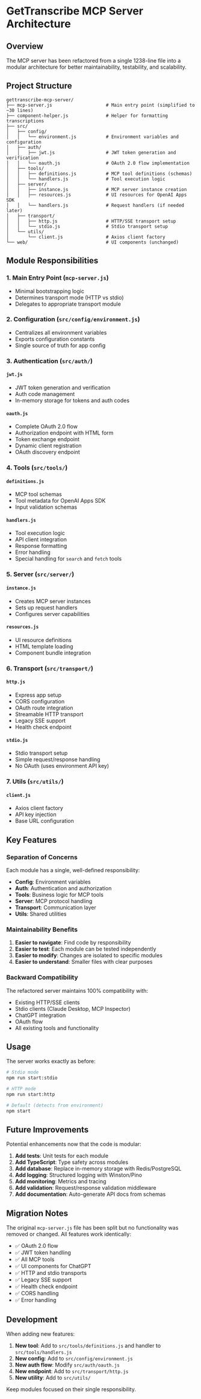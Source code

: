# GetTranscribe MCP Server Architecture

## Overview

The MCP server has been refactored from a single 1238-line file into a modular architecture for better maintainability, testability, and scalability.

## Project Structure

```
gettranscribe-mcp-server/
├── mcp-server.js                    # Main entry point (simplified to ~30 lines)
├── component-helper.js              # Helper for formatting transcriptions
├── src/
│   ├── config/
│   │   └── environment.js           # Environment variables and configuration
│   ├── auth/
│   │   ├── jwt.js                   # JWT token generation and verification
│   │   └── oauth.js                 # OAuth 2.0 flow implementation
│   ├── tools/
│   │   ├── definitions.js           # MCP tool definitions (schemas)
│   │   └── handlers.js              # Tool execution logic
│   ├── server/
│   │   ├── instance.js              # MCP server instance creation
│   │   ├── resources.js             # UI resources for OpenAI Apps SDK
│   │   └── handlers.js              # Request handlers (if needed later)
│   ├── transport/
│   │   ├── http.js                  # HTTP/SSE transport setup
│   │   └── stdio.js                 # Stdio transport setup
│   └── utils/
│       └── client.js                # Axios client factory
└── web/                             # UI components (unchanged)
```

## Module Responsibilities

### 1. Main Entry Point (`mcp-server.js`)
- Minimal bootstrapping logic
- Determines transport mode (HTTP vs stdio)
- Delegates to appropriate transport module

### 2. Configuration (`src/config/environment.js`)
- Centralizes all environment variables
- Exports configuration constants
- Single source of truth for app config

### 3. Authentication (`src/auth/`)

#### `jwt.js`
- JWT token generation and verification
- Auth code management
- In-memory storage for tokens and auth codes

#### `oauth.js`
- Complete OAuth 2.0 flow
- Authorization endpoint with HTML form
- Token exchange endpoint
- Dynamic client registration
- OAuth discovery endpoint

### 4. Tools (`src/tools/`)

#### `definitions.js`
- MCP tool schemas
- Tool metadata for OpenAI Apps SDK
- Input validation schemas

#### `handlers.js`
- Tool execution logic
- API client integration
- Response formatting
- Error handling
- Special handling for `search` and `fetch` tools

### 5. Server (`src/server/`)

#### `instance.js`
- Creates MCP server instances
- Sets up request handlers
- Configures server capabilities

#### `resources.js`
- UI resource definitions
- HTML template loading
- Component bundle integration

### 6. Transport (`src/transport/`)

#### `http.js`
- Express app setup
- CORS configuration
- OAuth route integration
- Streamable HTTP transport
- Legacy SSE support
- Health check endpoint

#### `stdio.js`
- Stdio transport setup
- Simple request/response handling
- No OAuth (uses environment API key)

### 7. Utils (`src/utils/`)

#### `client.js`
- Axios client factory
- API key injection
- Base URL configuration

## Key Features

### Separation of Concerns
Each module has a single, well-defined responsibility:
- **Config**: Environment variables
- **Auth**: Authentication and authorization
- **Tools**: Business logic for MCP tools
- **Server**: MCP protocol handling
- **Transport**: Communication layer
- **Utils**: Shared utilities

### Maintainability Benefits
1. **Easier to navigate**: Find code by responsibility
2. **Easier to test**: Each module can be tested independently
3. **Easier to modify**: Changes are isolated to specific modules
4. **Easier to understand**: Smaller files with clear purposes

### Backward Compatibility
The refactored server maintains 100% compatibility with:
- Existing HTTP/SSE clients
- Stdio clients (Claude Desktop, MCP Inspector)
- ChatGPT integration
- OAuth flow
- All existing tools and functionality

## Usage

The server works exactly as before:

```bash
# Stdio mode
npm run start:stdio

# HTTP mode
npm run start:http

# Default (detects from environment)
npm start
```

## Future Improvements

Potential enhancements now that the code is modular:

1. **Add tests**: Unit tests for each module
2. **Add TypeScript**: Type safety across modules
3. **Add database**: Replace in-memory storage with Redis/PostgreSQL
4. **Add logging**: Structured logging with Winston/Pino
5. **Add monitoring**: Metrics and tracing
6. **Add validation**: Request/response validation middleware
7. **Add documentation**: Auto-generate API docs from schemas

## Migration Notes

The original `mcp-server.js` file has been split but no functionality was removed or changed. All features work identically:

- ✅ OAuth 2.0 flow
- ✅ JWT token handling
- ✅ All MCP tools
- ✅ UI components for ChatGPT
- ✅ HTTP and stdio transports
- ✅ Legacy SSE support
- ✅ Health check endpoint
- ✅ CORS handling
- ✅ Error handling

## Development

When adding new features:

1. **New tool**: Add to `src/tools/definitions.js` and handler to `src/tools/handlers.js`
2. **New config**: Add to `src/config/environment.js`
3. **New auth flow**: Modify `src/auth/oauth.js`
4. **New endpoint**: Add to `src/transport/http.js`
5. **New utility**: Add to `src/utils/`

Keep modules focused on their single responsibility.


